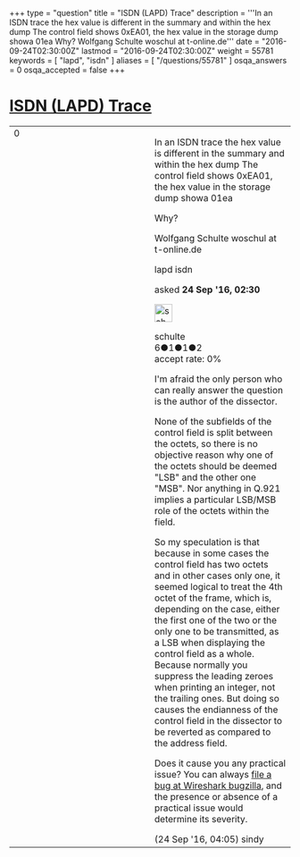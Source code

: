+++
type = "question"
title = "ISDN (LAPD) Trace"
description = '''In an ISDN trace the hex value is different in the summary and within the hex dump The control field shows 0xEA01, the hex value in the storage dump showa 01ea Why? Wolfgang Schulte woschul at t-online.de'''
date = "2016-09-24T02:30:00Z"
lastmod = "2016-09-24T02:30:00Z"
weight = 55781
keywords = [ "lapd", "isdn" ]
aliases = [ "/questions/55781" ]
osqa_answers = 0
osqa_accepted = false
+++

<div class="headNormal">

# [ISDN (LAPD) Trace](/questions/55781/isdn-lapd-trace)

</div>

<div id="main-body">

<div id="askform">

<table id="question-table" style="width:100%;"><colgroup><col style="width: 50%" /><col style="width: 50%" /></colgroup><tbody><tr class="odd"><td style="width: 30px; vertical-align: top"><div class="vote-buttons"><div id="post-55781-score" class="post-score" title="current number of votes">0</div><div id="favorite-count" class="favorite-count"></div></div></td><td><div id="item-right"><div class="question-body"><p>In an ISDN trace the hex value is different in the summary and within the hex dump The control field shows 0xEA01, the hex value in the storage dump showa 01ea</p><p>Why?</p><p>Wolfgang Schulte woschul at t-online.de</p></div><div id="question-tags" class="tags-container tags">lapd isdn</div><div id="question-controls" class="post-controls"></div><div class="post-update-info-container"><div class="post-update-info post-update-info-user"><p>asked <strong>24 Sep '16, 02:30</strong></p><img src="https://secure.gravatar.com/avatar/5ac2dd2eb7881d91b22d4e7ec4c0482d?s=32&amp;d=identicon&amp;r=g" class="gravatar" width="32" height="32" alt="schulte&#39;s gravatar image" /><p>schulte<br />
<span class="score" title="6 reputation points">6</span><span title="1 badges"><span class="badge1">●</span><span class="badgecount">1</span></span><span title="1 badges"><span class="silver">●</span><span class="badgecount">1</span></span><span title="2 badges"><span class="bronze">●</span><span class="badgecount">2</span></span><br />
<span class="accept_rate" title="Rate of the user&#39;s accepted answers">accept rate:</span> <span title="schulte has no accepted answers">0%</span></p></div></div><div id="comments-container-55781" class="comments-container"><span id="55790"></span><div id="comment-55790" class="comment"><div id="post-55790-score" class="comment-score"></div><div class="comment-text"><p>I'm afraid the only person who can really answer the question is the author of the dissector.</p><p>None of the subfields of the control field is split between the octets, so there is no objective reason why one of the octets should be deemed "LSB" and the other one "MSB". Nor anything in Q.921 implies a particular LSB/MSB role of the octets within the field.</p><p>So my speculation is that because in some cases the control field has two octets and in other cases only one, it seemed logical to treat the 4th octet of the frame, which is, depending on the case, either the first one of the two or the only one to be transmitted, as a LSB when displaying the control field as a whole. Because normally you suppress the leading zeroes when printing an integer, not the trailing ones. But doing so causes the endianness of the control field in the dissector to be reverted as compared to the address field.</p><p>Does it cause you any practical issue? You can always <a href="https://bugs.wireshark.org/bugzilla/enter_bug.cgi">file a bug at Wireshark bugzilla</a>, and the presence or absence of a practical issue would determine its severity.</p></div><div id="comment-55790-info" class="comment-info"><span class="comment-age">(24 Sep '16, 04:05)</span> sindy</div></div></div><div id="comment-tools-55781" class="comment-tools"></div><div class="clear"></div><div id="comment-55781-form-container" class="comment-form-container"></div><div class="clear"></div></div></td></tr></tbody></table>

</div>

</div>


